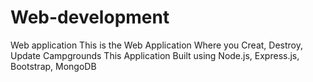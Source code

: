 # Web-development
Web application
This is the Web Application 
Where you Creat, Destroy, Update Campgrounds
This Application Built using Node.js, Express.js, Bootstrap, MongoDB
